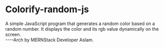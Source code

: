 # Colorify-random-js
A simple JavaScript program that generates a random color based on a random number. It displays the color and its rgb value dynamically on the screen.
<br>
----Arch by MERNStack Developer Aslam.
